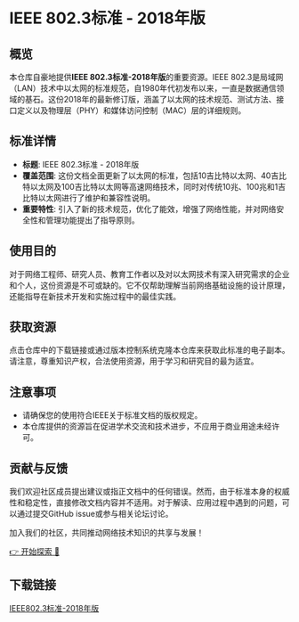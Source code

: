 # IEEE 802.3标准 - 2018年版

## 概览

本仓库自豪地提供**IEEE 802.3标准-2018年版**的重要资源。IEEE 802.3是局域网（LAN）技术中以太网的标准规范，自1980年代初发布以来，一直是数据通信领域的基石。这份2018年的最新修订版，涵盖了以太网的技术规范、测试方法、接口定义以及物理层（PHY）和媒体访问控制（MAC）层的详细规则。

## 标准详情

- **标题**: IEEE 802.3标准 - 2018年版
- **覆盖范围**: 这份文档全面更新了以太网的标准，包括10吉比特以太网、40吉比特以太网及100吉比特以太网等高速网络技术，同时对传统10兆、100兆和1吉比特以太网进行了维护和兼容性说明。
- **重要特性**: 引入了新的技术规范，优化了能效，增强了网络性能，并对网络安全性和管理功能提出了指导原则。

## 使用目的

对于网络工程师、研究人员、教育工作者以及对以太网技术有深入研究需求的企业和个人，这份资源是不可或缺的。它不仅帮助理解当前网络基础设施的设计原理，还能指导在新技术开发和实施过程中的最佳实践。

## 获取资源

点击仓库中的下载链接或通过版本控制系统克隆本仓库来获取此标准的电子副本。请注意，尊重知识产权，合法使用资源，用于学习和研究目的最为适宜。

## 注意事项

- 请确保您的使用符合IEEE关于标准文档的版权规定。
- 本仓库提供的资源旨在促进学术交流和技术进步，不应用于商业用途未经许可。

## 贡献与反馈

我们欢迎社区成员提出建议或指正文档中的任何错误。然而，由于标准本身的权威性和稳定性，直接修改文档内容并不适用。对于解读、应用过程中遇到的问题，可以通过提交GitHub issue或参与相关论坛讨论。

加入我们的社区，共同推动网络技术知识的共享与发展！

[👉 开始探索 🚀](./IEEE_802.3-2018.pdf)

## 下载链接

[IEEE802.3标准-2018年版](https://pan.quark.cn/s/fcc5b3a8d840)